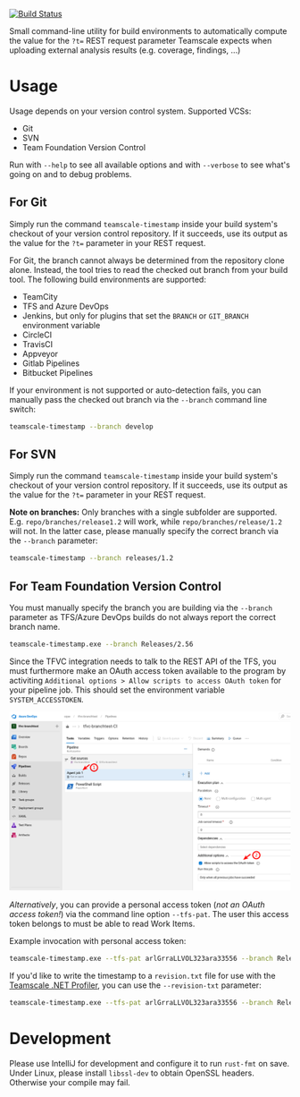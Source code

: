 [![Build Status](https://travis-ci.com/cqse/teamscale-timestamp.svg?branch=master)](https://travis-ci.com/cqse/teamscale-timestamp)

Small command-line utility for build environments to automatically
compute the value for the `?t=` REST request parameter Teamscale
expects when uploading external analysis results (e.g. coverage,
findings, ...)

# Usage

Usage depends on your version control system. Supported VCSs:

- Git
- SVN
- Team Foundation Version Control

Run with `--help` to see all available options and with `--verbose` to see what's going on and
to  debug problems.

## For Git

Simply run the command `teamscale-timestamp` inside your build system's
checkout of your version control repository. If it succeeds, use its
output as the value for the `?t=` parameter in your REST request.

For Git, the branch cannot always be determined from the repository
clone alone. Instead, the tool tries to read the checked out branch
from your build tool. The following build environments are supported:

- TeamCity
- TFS and Azure DevOps
- Jenkins, but only for plugins that set the `BRANCH` or `GIT_BRANCH`
  environment variable
- CircleCI
- TravisCI
- Appveyor
- Gitlab Pipelines
- Bitbucket Pipelines

If your environment is not supported or auto-detection fails, you can manually pass the checked
out branch via the `--branch` command line switch:

```sh
teamscale-timestamp --branch develop
```

## For SVN

Simply run the command `teamscale-timestamp` inside your build system's
checkout of your version control repository. If it succeeds, use its
output as the value for the `?t=` parameter in your REST request.

**Note on branches:** Only branches with a single subfolder are supported. E.g. `repo/branches/release1.2` will
work, while `repo/branches/release/1.2` will not. In the latter case, please manually specify the
correct branch via the `--branch` parameter:

```sh
teamscale-timestamp --branch releases/1.2
```

## For Team Foundation Version Control

You must manually specify the branch you are building via the `--branch` parameter as TFS/Azure DevOps builds do not always report the correct branch name.

```sh
teamscale-timestamp.exe --branch Releases/2.56
```

Since the TFVC integration needs to talk to the REST API of the TFS, you must furthermore make an OAuth access token available to the program by activiting `Additional options > Allow scripts to access OAuth token` for
your pipeline job.  This should set the environment variable `SYSTEM_ACCESSTOKEN`.

![How to configure Azure DevOps/TFS](images/azure-devops-config.png)

_Alternatively_, you can provide a personal access token (_not an OAuth access token!_) via the command line option `--tfs-pat`. The user this access token belongs to must be able to read Work Items.

Example invocation with personal access token:

```sh
teamscale-timestamp.exe --tfs-pat arlGrraLLVOL323ara33556 --branch Releases/2.56
```

If you'd like to write the timestamp to a `revision.txt` file for use with the [Teamscale .NET Profiler][ts-net-profiler], you can use the `--revision-txt` parameter:

```sh
teamscale-timestamp.exe --tfs-pat arlGrraLLVOL323ara33556 --branch Releases/2.56 --revision-txt .\revision.txt
```

# Development

Please use IntelliJ for development and configure it to run `rust-fmt` on save.
Under Linux, please install `libssl-dev` to obtain OpenSSL headers. Otherwise your compile may fail.

[ts-net-profiler]: https://github.com/cqse/teamscale-profiler-dotnet
